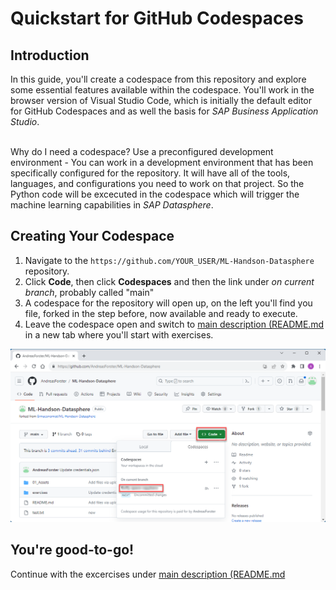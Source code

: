 # Quickstart for GitHub Codespaces

## Introduction

In this guide, you'll create a codespace from this repository and explore some essential features available within the codespace. You'll work in the browser version of Visual Studio Code, which is initially the default editor for GitHub Codespaces and as well the basis for *SAP Business Application Studio*.

<br> Why do I need a codespace? Use a preconfigured development environment - You can work in a development environment that has been specifically configured for the repository. It will have all of the tools, languages, and configurations you need to work on that project. So the Python code will be excecuted in the codespace which will trigger the machine learning capabilities in *SAP Datasphere*. 

## Creating Your Codespace

1. Navigate to the `https://github.com/YOUR_USER/ML-Handson-Datasphere` repository.
2. Click **Code**, then click **Codespaces** and then the link under *on current branch*, probably called "main"
3. A codespace for the repository will open up, on the left you'll find you file, forked in the step before, now available and ready to execute.
4. Leave the codespace open and switch to [main description (README.md](../README.md) in a new tab where you'll start with exercises.

![activate Codespace with the forked repository](../01_Assets/img/020_Codespace.png) 

## You're good-to-go! 

Continue with the excercises under [main description (README.md](../README.md)  
